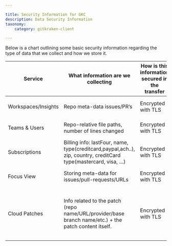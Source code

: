 ```yaml
---

title: Security Information for GKC
description: Data Security Information
taxonomy:
    category: gitkraken-client

---
```


Below is a chart outlining some basic security information regarding the type of data that we collect and how we store it.

| Service | What information are we collecting | How is this information secured in the transfer| Where is this information stored | How is this information secured in storage |
| --- | --- | --- | --- | --- |
| Workspaces/Insights | Repo meta-data issues/PR’s | Encrypted with TLS | MongoDB Atlas | Encrypted at rest (AES-256) |
| Teams & Users | Repo-relative file paths, number of lines changed | Encrypted with TLS | MongoDB Atlas | Encrypted at rest (AES-256) |
| Subscriptions | Billing info: lastFour, name, type(creditcard,paypal,ach..), zip, country, creditCard type(mastercard, visa, …) | Encrypted with TLS | MongoDB Atlas | Encrypted at rest (AES-256) |
| Focus View | Storing meta-data for issues/pull-requests/URLs | Encrypted with TLS | Postgres (RDS) | Encrypted at rest (AES-256) |
| Cloud Patches | Info related to the patch (repo name/URL/provider/base branch name/etc.) + the patch content itself. | Encrypted with TLS | Patch info is stored in a Postgres database, patch content is stored in AWS S3. | SSE-S3, which uses 256-bit Advanced Encryption Standard (AES-256) |
